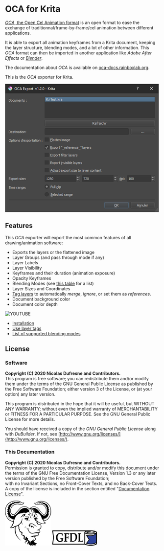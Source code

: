 # OCA for Krita

[*OCA*, the Open Cel Animation format](http://rainboxlab.org/tools/oca/) is an open format to ease the exchange of traditionnal/frame-by-frame/cel animation between different applications.

It is able to export all animation keyframes from a Krita document, keeping the layer structure, blending modes, and a lot of other information. This *OCA* format can then be imported in another application like *Adobe After Effects* or [*Blender*](http://blender.org).

The documentation about *OCA* is available on [oca-docs.rainboxlab.org](http://oca-docs.rainboxlab.org).

This is the *OCA* exporter for Krita.

![](img/oca-krita.png)

## Features

This *OCA* exporter will export the most common features of all drawing/animation software:

- Exports the layers or the flattened image
- Layer Groups (and pass through mode if any)
- Layer Labels
- Layer Visibility
- Keyframes and their duration (animation exposure)
- Opacity Keyframes
- Blending Modes (see [this table](blending-modes.md) for a list)
- Layer Sizes and Coordinates
- [Tag layers](layer-tags.md) to automatically *merge*, *ignore*, or set them as *references*.
- Document background color
- Document color depth

![YOUTUBE](cjAMmYF8OtE)

- [Installation](install.md)
- [Use layer tags](layer-tags.md)
- [List of supported blending modes](blending-modes.md)

## License

### Software

**Copyright (C)  2020 Nicolas Dufresne and Contributors.**  
This program is free software; you can redistribute them and/or modify them under the terms of the GNU General Public License as published by the Free Software Foundation; either version 3 of the License, or (at your option) any later version.

This program is distributed in the hope that it will be useful, but WITHOUT ANY WARRANTY; without even the implied warranty of MERCHANTABILITY or FITNESS FOR A PARTICULAR PURPOSE. See the GNU General Public License for more details.

You should have received a copy of the *GNU General Public License* along with *DuBuilder*. If not, see [http://www.gnu.org/licenses/](http://www.gnu.org/licenses/).

### This Documentation

**Copyright (C)  2020 Nicolas Dufresne and Contributors.**  
Permission is granted to copy, distribute and/or modify this document under the terms of the GNU Free Documentation License, Version 1.3 or any later version published by the Free Software Foundation;  
with no Invariant Sections, no Front-Cover Texts, and no Back-Cover Texts.
A copy of the license is included in the section entitled "[Documentation License](licenses/gfdl.md)".

![GNU](img/gnu.png) ![GFDL](img/gfdl-logo.png)
